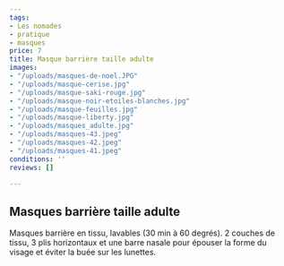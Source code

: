 ```yaml
---
tags:
- Les nomades
- pratique
- masques
price: 7
title: Masque barrière taille adulte
images:
- "/uploads/masques-de-noel.JPG"
- "/uploads/masque-cerise.jpg"
- "/uploads/masque-saki-rouge.jpg"
- "/uploads/masque-noir-etoiles-blanches.jpg"
- "/uploads/masque-feuilles.jpg"
- "/uploads/masque-liberty.jpg"
- "/uploads/masques_adulte.jpg"
- "/uploads/masques-43.jpeg"
- "/uploads/masques-42.jpeg"
- "/uploads/masques-41.jpeg"
conditions: ''
reviews: []

---
```

## Masques barrière taille adulte

Masques barrière en tissu, lavables (30 min à 60 degrés). 2 couches de tissu, 3 plis horizontaux et une barre nasale pour épouser la forme du visage et éviter la buée sur les lunettes.